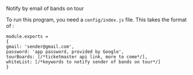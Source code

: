 Notify by email of bands on tour

To run this program, you need a `config/index.js` file.
This takes the format of :
```
module.exports =
{
gmail: 'sender@gmail.com',
password: 'app password, provided by Google',
tourBoards: [/*ticketmaster api link, more to come*/],
whiteList: [/*keywords to notify sender of bands on tour*/]
}
```